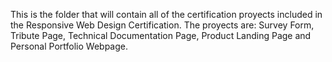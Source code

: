 This is the folder that will contain all of the certification proyects included in the Responsive Web Design Certification. The proyects are: Survey Form, Tribute Page, Technical Documentation Page, Product Landing Page and Personal Portfolio Webpage.